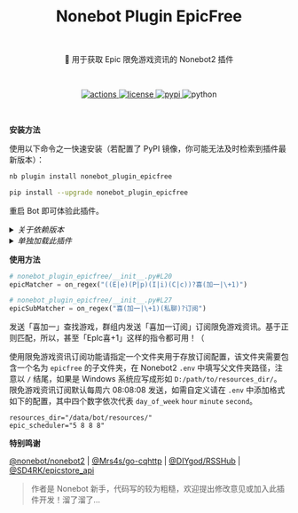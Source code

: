 <h1 align="center">Nonebot Plugin EpicFree</h1></br>


<p align="center">🤖 用于获取 Epic 限免游戏资讯的 Nonebot2 插件</p></br>


<p align="center">
  <a href="https://github.com/monsterxcn/nonebot_plugin_epicfree/actions">
    <img src="https://img.shields.io/github/workflow/status/monsterxcn/Typecho-Theme-VOID/Build?style=flat-square" alt="actions">
  </a>
  <a href="https://raw.githubusercontent.com/monsterxcn/nonebot_plugin_epicfree/master/LICENSE">
    <img src="https://img.shields.io/github/license/monsterxcn/nonebot_plugin_epicfree?style=flat-square" alt="license">
  </a>
  <a href="https://pypi.python.org/pypi/nonebot_plugin_epicfree">
    <img src="https://img.shields.io/pypi/v/nonebot_plugin_epicfree?style=flat-square" alt="pypi">
  </a>
  <img src="https://img.shields.io/badge/python-3.7.3+-blue?style=flat-square" alt="python"><br />
</p></br>


**安装方法**


使用以下命令之一快速安装（若配置了 PyPI 镜像，你可能无法及时检索到插件最新版本）：


``` zsh
nb plugin install nonebot_plugin_epicfree

pip install --upgrade nonebot_plugin_epicfree
```


重启 Bot 即可体验此插件。


<details><summary><i>关于依赖版本</i></summary></br>


以上述方式安装本插件时，可能由于版本差异引起报错，对于新手推荐在安装插件前先存留当前环境依赖版本，以便后续恢复：


```bash
# 备份当前的依赖版本
pip3 freeze > requirements.txt

# 尝试安装 nonebot_plugin_epicfree

# 若安装出错，可尝试恢复之前备份的依赖版本
pip3 install -r requirements.txt
```


若实在无法使用，可以自行将仓库内 `nonebot_plugin_epicfree` 文件夹复制到 Nonebot2 机器人插件目录下，确保安装过 `nonebot_plugin_apscheduler`，重启 bot 即可！


> 建议学习使用 **Python 虚拟环境**。


</details>


<details><summary><i>单独加载此插件</i></summary></br>


在 Nonebot2 入口文件（例如 `bot.py`）增加：


``` python
nonebot.load_plugin("nonebot_plugin_epicfree")
```


</details>


**使用方法**


```python
# nonebot_plugin_epicfree/__init__.py#L20
epicMatcher = on_regex("((E|e)(P|p)(I|i)(C|c))?喜(加一|\+1)")

# nonebot_plugin_epicfree/__init__.py#L27
epicSubMatcher = on_regex("喜(加一|\+1)(私聊)?订阅")
```


发送「喜加一」查找游戏，群组内发送「喜加一订阅」订阅限免游戏资讯。基于正则匹配，所以，甚至「EpIc喜+1」这样的指令都可用！（

使用限免游戏资讯订阅功能请指定一个文件夹用于存放订阅配置，该文件夹需要包含一个名为 `epicfree` 的子文件夹，在 Nonebot2 `.env` 中填写父文件夹路径，注意以 `/` 结尾，如果是 Windows 系统应写成形如 `D:/path/to/resources_dir/`。限免游戏资讯订阅默认每周六 08:08:08 发送，如需自定义请在 `.env` 中添加格式如下的配置，其中四个数字依次代表 `day_of_week` `hour` `minute` `second`。


```
resources_dir="/data/bot/resources/"
epic_scheduler="5 8 8 8"
```


**特别鸣谢**


[@nonebot/nonebot2](https://github.com/nonebot/nonebot2/) | [@Mrs4s/go-cqhttp](https://github.com/Mrs4s/go-cqhttp) | [@DIYgod/RSSHub](https://github.com/DIYgod/RSSHub) | [@SD4RK/epicstore_api](https://github.com/SD4RK/epicstore_api)


> 作者是 Nonebot 新手，代码写的较为粗糙，欢迎提出修改意见或加入此插件开发！溜了溜了...